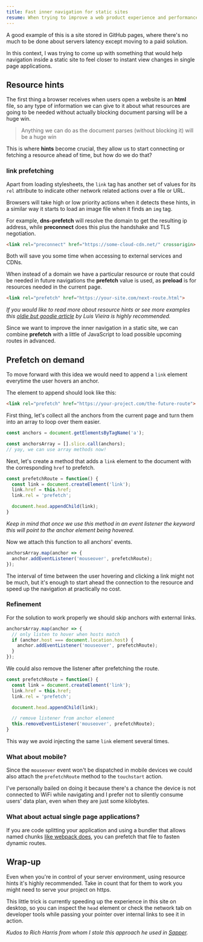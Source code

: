 ```yaml
---
title: Fast inner navigation for static sites
resume: When trying to improve a web product experience and performance we usually encounter limitations. Sometimes we are not be able to modify servers configuration, build scripts or even some parts of the code that don't belong to our scope.
---
```


A good example of this is a site stored in GitHub pages, where there's no much to be done about servers latency except moving to a paid solution.

In this context, I was trying to come up with something that would help navigation inside a static site to feel closer to instant view changes in single page applications.


## Resource hints

The first thing a browser receives when users open a website is an **html** file, so any type of information we can give to it about what resources are going to be needed without actually blocking document parsing will be a huge win.

> Anything we can do as the document parses (without blocking it) will be a huge win

This is where **hints** become crucial, they allow us to start connecting or fetching a resource ahead of time, but how do we do that?


### link prefetching

Apart from loading stylesheets, the `link` tag has another set of values for its `rel` attribute to indicate other network related actions over a file or URL.

Browsers will take high or low priority actions when it detects these hints, in a similar way it starts to load an image file when it finds an `img` tag.


For example, **dns-prefetch** will resolve the domain to get the resulting ip address, while **preconnect** does this plus the handshake and TLS negotiation.

```html
<link rel="preconnect" href="https://some-cloud-cdn.net/" crossorigin>
```

Both will save you some time when accessing to external services and CDNs.

When instead of a domain we have a particular resource or route that could be needed in future navigations the **prefetch** value is used, as **preload** is for resources needed in the current page.

```html
<link rel="prefetch" href="https://your-site.com/next-route.html">
```

_If you would like to read more about resource hints or see more examples this [oldie but goodie article](https://medium.com/@luisvieira_gmr/html5-prefetch-1e54f6dda15d) by Luis Vieira is highly recommended._

Since we want to improve the inner navigation in a static site, we can combine **prefetch** with a little of JavaScript to load possible upcoming routes in advanced.


## Prefetch on demand

To move forward with this idea we would need to append a `link` element everytime the user hovers an anchor.

The element to append should look like this:

```html
<link rel="prefetch" href="https://your-project.com/the-future-route">
```

First thing, let's collect all the anchors from the current page and turn them into an array to loop over them easier.

```js
const anchors = document.getElementsByTagName('a');

const anchorsArray = [].slice.call(anchors);
// yay, we can use array methods now!
```

Next, let's create a method that adds a `link` element to the document with the corresponding `href` to prefetch.

```js
const prefetchRoute = function() {
  const link = document.createElement('link');
  link.href = this.href;
  link.rel = 'prefetch';

  document.head.appendChild(link);
}
```
_Keep in mind that once we use this method in an event listener the keyword this will point to the anchor element being hovered._

Now we attach this function to all anchors' events.

```js
anchorsArray.map(anchor => {
  anchor.addEventListener('mouseover', prefetchRoute);
});
```

The interval of time between the user hovering and clicking a link might not be much, but it's enough to start ahead the connection to the resource and speed up the navigation at practically no cost.


### Refinement

For the solution to work properly we should skip anchors with external links.

```js
anchorsArray.map(anchor => {
  // only listen to hover when hosts match
  if (anchor.host === document.location.host) {
    anchor.addEventListener('mouseover', prefetchRoute);
  }
});
```

We could also remove the listener after prefetching the route.

```js
const prefetchRoute = function() {
  const link = document.createElement('link');
  link.href = this.href;
  link.rel = 'prefetch';

  document.head.appendChild(link);

  // remove listener from anchor element
  this.removeEventListener('mouseover', prefetchRoute);
}
```

This way we avoid injecting the same `link` element several times.


### What about mobile?

Since the `mouseover` event won't be dispatched in mobile devices we could also attach the `prefetchRoute` method to the `touchstart` action.

I've personally bailed on doing it because there's a chance the device is not connected to WiFi while navigating and I prefer not to silently consume users' data plan, even when they are just some kilobytes.


### What about actual single page applications?

If you are code splitting your application and using a bundler that allows named chunks [like webpack does](https://webpack.js.org/guides/code-splitting/#dynamic-imports), you can prefetch that file to fasten dynamic routes.


## Wrap-up

Even when you're in control of your server environment, using resource hints it's highly recommended. Take in count that for them to work you might need to serve your project on https.

This little trick is currently speeding up the experience in this site on desktop, so you can inspect the `head` element or check the network tab on developer tools while passing your pointer over internal links to see it in action.

_Kudos to Rich Harris from whom I stole this approach he used in [Sapper](https://sapper.svelte.technology/guide#prefetch-href-)._

